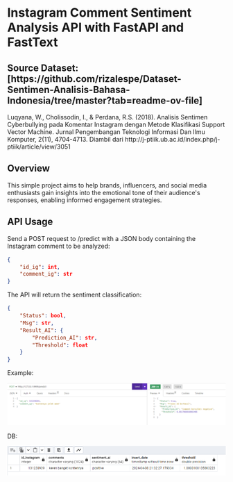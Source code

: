 <h1> Instagram Comment Sentiment Analysis API with FastAPI and FastText</h1>


<h2> Source Dataset: [https://github.com/rizalespe/Dataset-Sentimen-Analisis-Bahasa-Indonesia/tree/master?tab=readme-ov-file]</h2><p>Luqyana, W., Cholissodin, I., & Perdana, R.S. (2018). Analisis Sentimen Cyberbullying pada Komentar Instagram dengan Metode Klasifikasi Support Vector Machine. Jurnal Pengembangan Teknologi Informasi Dan Ilmu Komputer, 2(11), 4704-4713. Diambil dari http://j-ptiik.ub.ac.id/index.php/j-ptiik/article/view/3051</p>

## Overview
This simple project aims to help brands, influencers, and social media enthusiasts gain insights into the emotional tone of their audience's responses, enabling informed engagement strategies.

## API Usage
Send a POST request to /predict with a JSON body containing the Instagram comment to be analyzed:

```JSON
{
	"id_ig": int,
	"comment_ig": str
}
```

The API will return the sentiment classification:

```JSON
{
	"Status": bool,
	"Msg": str,
	"Result_AI": {
		"Prediction_AI": str,
		"Threshold": float
	}
}
```

Example:

![Alt text](images/Capture.PNG)

DB:

![Alt text](images/Capture_1.PNG)
